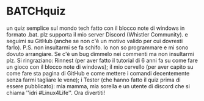 # BATCHquiz
un quiz semplice sul mondo tech fatto con il blocco note di windows in formato .bat.
plz supporta il mio server Discord (Whistler  Community).
e seguimi su GitHub (anche se non c'è un motivo valido per cui dovresti farlo).
P.S. non insultarmi se fa schifo. Io non so programmare e mi sono dovuto arrangiare. Se c'è un bug dimmelo nei commenti ma non insultarmi plz.
Si ringraziano: Rinnest (per aver fatto il tutorial di 6 anni fa su come fare un gioco con il blocco note di windows);
il mio cervello (per aver capito su come fare sta pagina di GitHub e come mettere i comandi decentemente senza farmi tagliare le vene);
i Tester (che hanno fatto il quiz prima di essere pubblicato): mia mamma, mia sorella e un utente di discord che si chiama ''idri #Linux4Life''.
Ora divertiti!
